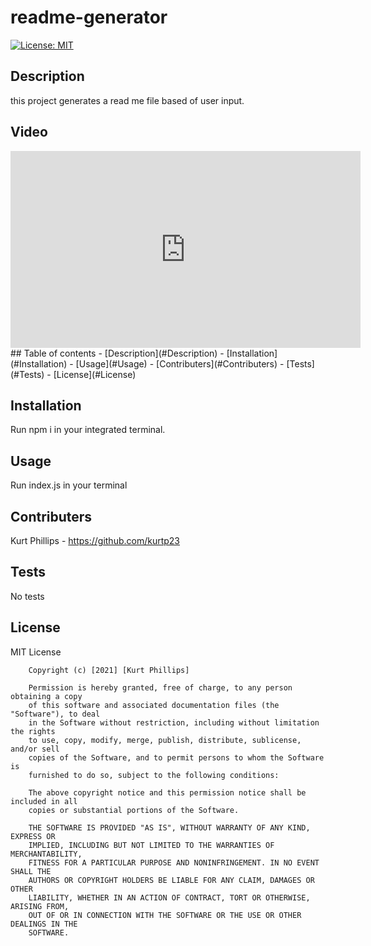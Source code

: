 # readme-generator

[![License: MIT](https://img.shields.io/badge/License-MIT-yellow.svg)](https://opensource.org/licenses/MIT)

## Description
this project generates a read me file based of user input.

## Video
<iframe width="560" height="315" src="https://www.youtube.com/embed/PBOcxgZ-z-4" frameborder="0" allow="accelerometer; autoplay; clipboard-write; encrypted-media; gyroscope; picture-in-picture" allowfullscreen></iframe>
## Table of contents 
- [Description](#Description)
- [Installation](#Installation)
- [Usage](#Usage)
- [Contributers](#Contributers)
- [Tests](#Tests)
- [License](#License)

## Installation
Run npm i in your integrated terminal.

## Usage
Run index.js in your terminal

## Contributers
Kurt Phillips - https://github.com/kurtp23

## Tests
No tests

## License
MIT License
    
        Copyright (c) [2021] [Kurt Phillips]
      
        Permission is hereby granted, free of charge, to any person obtaining a copy
        of this software and associated documentation files (the "Software"), to deal
        in the Software without restriction, including without limitation the rights
        to use, copy, modify, merge, publish, distribute, sublicense, and/or sell
        copies of the Software, and to permit persons to whom the Software is
        furnished to do so, subject to the following conditions:
      
        The above copyright notice and this permission notice shall be included in all
        copies or substantial portions of the Software.
      
        THE SOFTWARE IS PROVIDED "AS IS", WITHOUT WARRANTY OF ANY KIND, EXPRESS OR
        IMPLIED, INCLUDING BUT NOT LIMITED TO THE WARRANTIES OF MERCHANTABILITY,
        FITNESS FOR A PARTICULAR PURPOSE AND NONINFRINGEMENT. IN NO EVENT SHALL THE
        AUTHORS OR COPYRIGHT HOLDERS BE LIABLE FOR ANY CLAIM, DAMAGES OR OTHER
        LIABILITY, WHETHER IN AN ACTION OF CONTRACT, TORT OR OTHERWISE, ARISING FROM,
        OUT OF OR IN CONNECTION WITH THE SOFTWARE OR THE USE OR OTHER DEALINGS IN THE
        SOFTWARE.
